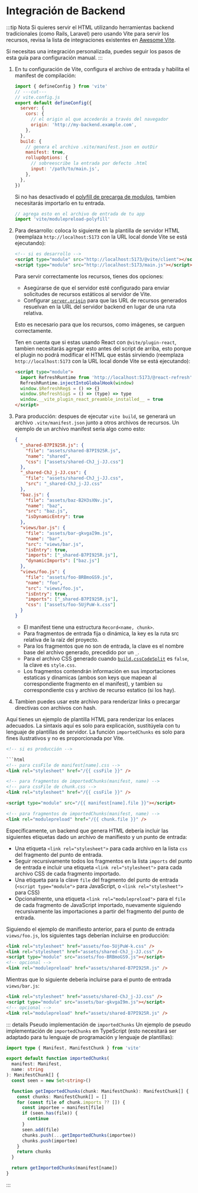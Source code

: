 # Integración de Backend

:::tip Nota
Si quieres servir el HTML utilizando herramientas backend tradicionales (como Rails, Laravel) pero usando Vite para servir los recursos, revisa la lista de integraciones existentes en [Awesome Vite](https://github.com/vitejs/awesome-vite#integrations-with-backends).

Si necesitas una integración personalizada, puedes seguir los pasos de esta guía para configuración manual.
:::

1. En tu configuración de Vite, configura el archivo de entrada y habilita el manifest de compilación:

   ```js twoslash [vite.config.js]
   import { defineConfig } from 'vite'
   // ---cut---
   // vite.config.js
   export default defineConfig({
     server: {
       cors: {
         // el origin al que accederás a través del navegador
         origin: 'http://my-backend.example.com',
       },
     },
     build: {
       // genera el archivo .vite/manifest.json en outDir
       manifest: true,
       rollupOptions: {
         // sobreescribe la entrada por defecto .html
         input: '/path/to/main.js',
       },
     },
   })
   ```

   Si no has desactivado el [polyfill de precarga de modulos](/config/build-options#build-polyfillmodulepreload), tambien necesitarás importarlo en tu entrada.

   ```js
   // agrega esto en el archivo de entrada de tu app
   import 'vite/modulepreload-polyfill'
   ```

2. Para desarrollo: coloca lo siguiente en la plantilla de servidor HTML (reemplaza `http://localhost:5173` con la URL local donde Vite se está ejecutando):

   ```html
   <!-- si es desarrollo -->
   <script type="module" src="http://localhost:5173/@vite/client"></script>
   <script type="module" src="http://localhost:5173/main.js"></script>
   ```

   Para servir correctamente los recursos, tienes dos opciones:

   - Asegúrarse de que el servidor esté configurado para enviar solicitudes de recursos estáticos al servidor de Vite.
   - Configurar [`server.origin`](/config/server-options#server-origin) para que las URL de recursos generados resuelvan en la URL del servidor backend en lugar de una ruta relativa.

   Esto es necesario para que los recursos, como imágenes, se carguen correctamente.

   Ten en cuenta que si estas usando React con `@vite/plugin-react`, tambien necesitarás agregar esto antes del script de arriba, esto porque el plugin no podrá modificar el HTML que estás sirviendo (reemplaza `http://localhost:5173` con la URL local donde Vite se está ejecutando):

   ```html
   <script type="module">
     import RefreshRuntime from 'http://localhost:5173/@react-refresh'
     RefreshRuntime.injectIntoGlobalHook(window)
     window.$RefreshReg$ = () => {}
     window.$RefreshSig$ = () => (type) => type
     window.__vite_plugin_react_preamble_installed__ = true
   </script>
   ```

3. Para producción: despues de ejecutar `vite build`, se generará un archivo `.vite/manifest.json` junto a otros archivos de recursos. Un ejemplo de un archivo manifest sería algo como esto:

   ```json [.vite/manifest.json]
   {
     "_shared-B7PI925R.js": {
       "file": "assets/shared-B7PI925R.js",
       "name": "shared",
       "css": ["assets/shared-ChJ_j-JJ.css"]
     },
     "_shared-ChJ_j-JJ.css": {
       "file": "assets/shared-ChJ_j-JJ.css",
       "src": "_shared-ChJ_j-JJ.css"
     },
     "baz.js": {
       "file": "assets/baz-B2H3sXNv.js",
       "name": "baz",
       "src": "baz.js",
       "isDynamicEntry": true
     },
     "views/bar.js": {
       "file": "assets/bar-gkvgaI9m.js",
       "name": "bar",
       "src": "views/bar.js",
       "isEntry": true,
       "imports": ["_shared-B7PI925R.js"],
       "dynamicImports": ["baz.js"]
     },
     "views/foo.js": {
       "file": "assets/foo-BRBmoGS9.js",
       "name": "foo",
       "src": "views/foo.js",
       "isEntry": true,
       "imports": ["_shared-B7PI925R.js"],
       "css": ["assets/foo-5UjPuW-k.css"]
     }
   }
   ```

   - El manifest tiene una estructura `Record<name, chunk>`.
   - Para fragmentos de entrada fija o dinámica, la key es la ruta src relativa de la raíz del proyecto.
   - Para los fragmentos que no son de entrada, la clave es el nombre base del archivo generado, precedido por un `_`.
   - Para el archivo CSS generado cuando [`build.cssCodeSplit`](/config/build-options.md#build-csscodesplit) es `false`, la clave es `style.css`.
   - Los fragmentos contendrán información en sus importaciones estaticas y dinamicas (ambos son keys que mapean al correspondiente fragmento en el manifest), y tambien su correspondiente css y archivo de recurso estatico (si los hay).

4. Tambien puedes usar este archivo para renderizar links o precargar directivas con archivos con hash.

Aquí tienes un ejemplo de plantilla HTML para renderizar los enlaces adecuados. La sintaxis aquí es solo para explicación, sustitúyela con tu lenguaje de plantillas de servidor. La función `importedChunks` es solo para fines ilustrativos y no es proporcionada por Vite.

````html
<!-- si es producción -->

```html
<!-- para cssFile de manifest[name].css -->
<link rel="stylesheet" href="/{{ cssFile }}" />

<!-- para fragmentos de importedChunks(manifest, name) -->
<!-- para cssFile de chunk.css -->
<link rel="stylesheet" href="/{{ cssFile }}" />

<script type="module" src="/{{ manifest[name].file }}"></script>

<!-- para fragmentos de importedChunks(manifest, name) -->
<link rel="modulepreload" href="/{{ chunk.file }}" />
````

Específicamente, un backend que genera HTML debería incluir las siguientes etiquetas dado un archivo de manifiesto y un punto de entrada:

- Una etiqueta `<link rel="stylesheet">` para cada archivo en la lista `css` del fragmento del punto de entrada.
- Seguir recursivamente todos los fragmentos en la lista `imports` del punto de entrada e incluir una etiqueta `<link rel="stylesheet">` para cada archivo CSS de cada fragmento importado.
- Una etiqueta para la clave `file` del fragmento del punto de entrada (`<script type="module">` para JavaScript,
  o `<link rel="stylesheet">` para CSS)
- Opcionalmente, una etiqueta `<link rel="modulepreload">` para el `file` de cada fragmento de JavaScript importado, nuevamente siguiendo recursivamente las importaciones a partir del fragmento del punto de entrada.

Siguiendo el ejemplo de manifiesto anterior, para el punto de entrada `views/foo.js`, los siguientes tags deberían incluirse en producción:

```html
<link rel="stylesheet" href="assets/foo-5UjPuW-k.css" />
<link rel="stylesheet" href="assets/shared-ChJ_j-JJ.css" />
<script type="module" src="assets/foo-BRBmoGS9.js"></script>
<!-- opcional -->
<link rel="modulepreload" href="assets/shared-B7PI925R.js" />
```

Mientras que lo siguiente debería incluirse para el punto de entrada `views/bar.js`:

```html
<link rel="stylesheet" href="assets/shared-ChJ_j-JJ.css" />
<script type="module" src="assets/bar-gkvgaI9m.js"></script>
<!-- opcional -->
<link rel="modulepreload" href="assets/shared-B7PI925R.js" />
```

::: details Pseudo implementación de `importedChunks`
Un ejemplo de pseudo implementación de `importedChunks` en TypeScript (esto necesitará ser adaptado para tu lenguaje de programación y lenguaje de plantillas):

```ts
import type { Manifest, ManifestChunk } from 'vite'

export default function importedChunks(
  manifest: Manifest,
  name: string
): ManifestChunk[] {
  const seen = new Set<string>()

  function getImportedChunks(chunk: ManifestChunk): ManifestChunk[] {
    const chunks: ManifestChunk[] = []
    for (const file of chunk.imports ?? []) {
      const importee = manifest[file]
      if (seen.has(file)) {
        continue
      }
      seen.add(file)
      chunks.push(...getImportedChunks(importee))
      chunks.push(importee)
    }
    return chunks
  }

  return getImportedChunks(manifest[name])
}
```

:::
